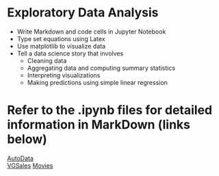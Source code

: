 # Exploratory Data Analysis  
* Write Markdown and code cells in Jupyter Notebook
* Type set equations using Latex
* Use matplotlib to visualize data
* Tell a data science story that involves
  * Cleaning data
  * Aggregating data and computing summary statistics
  * Interpreting visualizations
  * Making predictions using simple linear regression

# Refer to the .ipynb files for detailed information in MarkDown (links below)
[AutoData](https://github.com/CarterKekoa/ExploratoryDataAnalysis/blob/master/AutoData.ipynb)  
[VGSales](https://github.com/CarterKekoa/ExploratoryDataAnalysis/blob/master/VGSales.ipynb)
[Movies](https://github.com/CarterKekoa/ExploratoryDataAnalysis/blob/master/Movies.ipynb)
